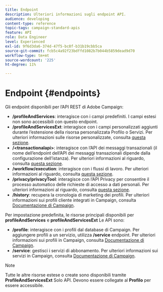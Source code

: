 ```yaml
---
title: Endpoint
description: Ulteriori informazioni sugli endpoint API.
audience: developing
content-type: reference
topic-tags: campaign-standard-apis
feature: API
role: Data Engineer
level: Experienced
exl-id: 9f6d3da6-374d-47f5-bc8f-b31b19cbb5ca
source-git-commit: fcb5c4a92f23bdffd1082b7b044b5859dead9d70
workflow-type: tm+mt
source-wordcount: '225'
ht-degree: 11%

---
```


# Endpoint {#endpoints}

Gli endpoint disponibili per l’API REST di Adobe Campaign:

* **/profileAndServices**: interagisce con i campi predefiniti. I campi estesi non sono accessibili con questo endpoint.
* **/profileAndServicesExt**: interagisce con i campi personalizzati aggiunti durante l’estensione della risorsa personalizzata Profilo o Servizi. Per ulteriori informazioni sulle risorse personalizzate, consulta [questa sezione](../../api/using/custom-resources.md).
* **/&lt;transactionalapi>**: interagisce con l’API dei messaggi transazionali (il nome dell’endpoint dell’API dei messaggi transazionali dipende dalla configurazione dell’istanza). Per ulteriori informazioni al riguardo, consulta [questa sezione](../../api/using/managing-transactional-messages.md).
* **/workflow/execution**: interagisce con i flussi di lavoro. Per ulteriori informazioni al riguardo, consulta [questa sezione](../../api/using/controlling-a-workflow.md).
* **/privacy/privacyTool**: interagisce con l’API Privacy per consentire il processo automatico delle richieste di accesso a dati personali. Per ulteriori informazioni al riguardo, consulta [questa sezione](../../api/using/creating-a-privacy-request.md).
* **/history**: recupera la cronologia di marketing dei profili. Per ulteriori informazioni sui profili cliente integrati in Campaign, consulta [Documentazione di Campaign](https://helpx.adobe.com/campaign/standard/audiences/using/integrated-customer-profile.html).

Per impostazione predefinita, le risorse principali disponibili per **profileAndServices** e **profileAndServicesExt** Le API sono:

* **/profile**: interagisce con i profili dal database di Campaign. Per aggiungere profili a un servizio, utilizza **/service** endpoint. Per ulteriori informazioni sui profili in Campaign, consulta [Documentazione di Campaign](https://helpx.adobe.com/campaign/standard/audiences/using/about-profiles.html).
* **/service**: gestisci i servizi di abbonamento. Per ulteriori informazioni sui servizi in Campaign, consulta [Documentazione di Campaign](https://helpx.adobe.com/campaign/standard/audiences/using/creating-a-service.html).

>[!NOTE]
>
>Tutte le altre risorse estese o create sono disponibili tramite **ProfileAndServicesExt** Solo API. Devono essere collegate al **Profilo** per essere accessibile.
